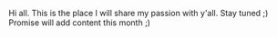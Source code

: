 Hi all. This is the place I will share my passion with y'all. Stay tuned ;)
Promise will add content this month ;)